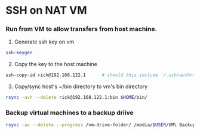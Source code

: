 # SSH on NAT VM

### Run from VM to allow transfers from host machine.
1. Generate ssh key on vm
```bash
ssh-keygen
```
2. Copy the key to the host machine
```bash
ssh-copy-id rick@192.168.122.1		# should this include '/.ssh/authroized_keys' ?
```
3. Copy/sync host's ~/bin directory to vm's bin directory
```bash
rsync -avh --delete rick@192.168.122.1:bin $HOME/bin/
```
### Backup virtual machines to a backup driive
```bash
rsync -av --delete --progress /vm-drive-folder/ /media/$USER/VM\ Backup/vm/
```
